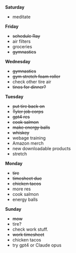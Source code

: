 **Saturday**

* meditate


**Friday**

* ~~schedule Ray~~
* air filters
* groceries 
* ~~gymnastics~~

**Wednesday**

* ~~gymnastics~~
* ~~gym stretch foam roller~~
* check other tire air
* ~~tinos for dinner?~~

**Tuesday**

* ~~put tire back on~~
* ~~Tyler job corps~~
* ~~gpt4 res~~
* ~~cook salmon~~
* ~~make energy balls~~
* ~~whiskey~~
* webage training
* Amazon merch
* new downloadable products
* stretch

**Monday**

* ~~tire~~
* ~~timesheet due~~
* ~~chicken tacos~~
* more res 
* cook salmon
* energy balls

**Sunday**

* ~~mow~~
* tire?
* check work stuff. 
* ~~work timesheet~~
* chicken tacos
* try gpt4 or Claude opus
